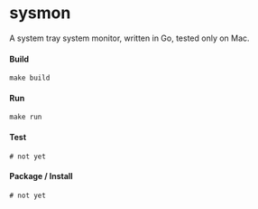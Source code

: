 # sysmon
A system tray system monitor, written in Go, tested only on Mac.

#### Build
```
make build
```

#### Run
```
make run
```

#### Test
```
# not yet
```

#### Package / Install
```
# not yet
```